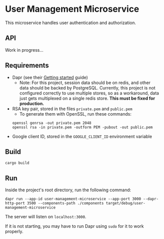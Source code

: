 # User Management Microservice

This microservice handles user authentication and authorization.

## API

Work in progress...

## Requirements

- Dapr (see their [Getting started](https://docs.dapr.io/getting-started/) guide)
    - Note: For this project, session data should be on redis, and other data should be
    backed by PostgreSQL. Currently, this project is not configured correctly to use multiple
    stores, so as a workaround, data just gets multiplexed on a single redis store. **This must
    be fixed for production.**
- RSA key pair, stored in the files `private.pem` and `public.pem`
    - To generate them with OpenSSL, run these commands:
    ```
    openssl genrsa -out private.pem 2048
    openssl rsa -in private.pem -outform PEM -pubout -out public.pem
    ```
- Google client ID, stored in the `GOOGLE_CLIENT_ID` environment variable

## Build

```
cargo build
```

## Run

Inside the project's root directory, run the following command:

```
dapr run --app-id user-management-microservice --app-port 3000 --dapr-http-port 3500 --components-path ./components target/debug/user-management-microservice
```

The server will listen on `localhost:3000`.

If it is not starting, you may have to run Dapr using `sudo` for it to work properly.
